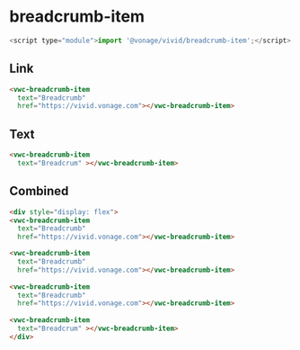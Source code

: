 # breadcrumb-item

```js
<script type="module">import '@vonage/vivid/breadcrumb-item';</script>
```

## Link

```html preview
<vwc-breadcrumb-item 
  text="Breadcrumb" 
  href="https://vivid.vonage.com"></vwc-breadcrumb-item>
```

## Text

```html preview
<vwc-breadcrumb-item 
  text="Breadcrum" ></vwc-breadcrumb-item>
```

## Combined

```html preview
<div style="display: flex">
<vwc-breadcrumb-item 
  text="Breadcrumb" 
  href="https://vivid.vonage.com"></vwc-breadcrumb-item>

<vwc-breadcrumb-item 
  text="Breadcrumb" 
  href="https://vivid.vonage.com"></vwc-breadcrumb-item>
  
<vwc-breadcrumb-item 
  text="Breadcrumb" 
  href="https://vivid.vonage.com"></vwc-breadcrumb-item>
  
<vwc-breadcrumb-item 
  text="Breadcrum" ></vwc-breadcrumb-item>
</div>
```
